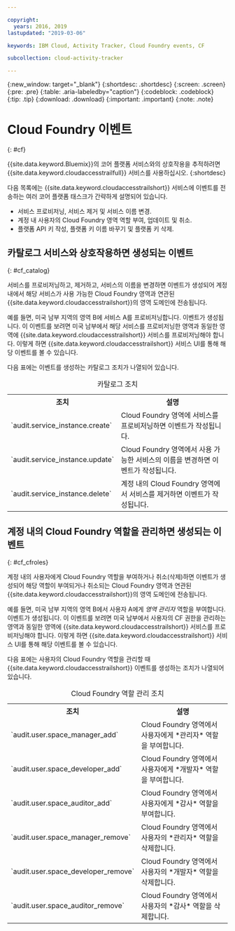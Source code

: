 ```yaml
---

copyright:
  years: 2016, 2019
lastupdated: "2019-03-06"

keywords: IBM Cloud, Activity Tracker, Cloud Foundry events, CF

subcollection: cloud-activity-tracker

---
```


{:new_window: target="_blank"}
{:shortdesc: .shortdesc}
{:screen: .screen}
{:pre: .pre}
{:table: .aria-labeledby="caption"}
{:codeblock: .codeblock}
{:tip: .tip}
{:download: .download}
{:important: .important}
{:note: .note}


# Cloud Foundry 이벤트
{: #cf}

{{site.data.keyword.Bluemix}}의 코어 플랫폼 서비스와의 상호작용을 추적하려면 {{site.data.keyword.cloudaccesstrailfull}} 서비스를 사용하십시오. 
{:shortdesc}


다음 목록에는 {{site.data.keyword.cloudaccesstrailshort}} 서비스에 이벤트를 전송하는 여러 코어 플랫폼 태스크가 간략하게 설명되어 있습니다. 

* 서비스 프로비저닝, 서비스 제거 및 서비스 이름 변경.
* 계정 내 사용자의 Cloud Foundry 영역 역할 부여, 업데이트 및 취소.
* 플랫폼 API 키 작성, 플랫폼 키 이름 바꾸기 및 플랫폼 키 삭제.


## 카탈로그 서비스와 상호작용하면 생성되는 이벤트
{: #cf_catalog}

서비스를 프로비저닝하고, 제거하고, 서비스의 이름을 변경하면 이벤트가 생성되어 계정 내에서 해당 서비스가 사용 가능한 Cloud Foundry 영역과 연관된 {{site.data.keyword.cloudaccesstrailshort}}의 영역 도메인에 전송됩니다. 

예를 들면, 미국 남부 지역의 영역 B에 서비스 A를 프로비저닝합니다. 이벤트가 생성됩니다. 이 이벤트를 보려면 미국 남부에서 해당 서비스를 프로비저닝한 영역과 동일한 영역에 {{site.data.keyword.cloudaccesstrailshort}} 서비스를 프로비저닝해야 합니다. 이렇게 하면 {{site.data.keyword.cloudaccesstrailshort}} 서비스 UI를 통해 해당 이벤트를 볼 수 있습니다.

다음 표에는 이벤트를 생성하는 카탈로그 조치가 나열되어 있습니다.

<table>
  <caption>카탈로그 조치</caption>
  <tr>
    <th>조치</th>
	  <th>설명</th>
  <tr>
  <tr>
    <td>`audit.service_instance.create`</td>
	<td>Cloud Foundry 영역에 서비스를 프로비저닝하면 이벤트가 작성됩니다.</td>
  </tr>
  <tr>
    <td>`audit.service_instance.update`</td>
	<td>Cloud Foundry 영역에서 사용 가능한 서비스의 이름을 변경하면 이벤트가 작성됩니다.</td>
  </tr>
  <tr>
    <td>`audit.service_instance.delete`</td>
	<td>계정 내의 Cloud Foundry 영역에서 서비스를 제거하면 이벤트가 작성됩니다.</td>
  </tr>
</table>


 	

## 계정 내의 Cloud Foundry 역할을 관리하면 생성되는 이벤트
{: #cf_cfroles} 

계정 내의 사용자에게 Cloud Foundry 역할을 부여하거나 취소(삭제)하면 이벤트가 생성되어 해당 역할이 부여되거나 취소되는 Cloud Foundry 영역과 연관된 {{site.data.keyword.cloudaccesstrailshort}}의 영역 도메인에 전송됩니다. 

예를 들면, 미국 남부 지역의 영역 B에서 사용자 A에게 *영역 관리자* 역할을 부여합니다. 이벤트가 생성됩니다. 이 이벤트를 보려면 미국 남부에서 사용자의 CF 권한을 관리하는 영역과 동일한 영역에 {{site.data.keyword.cloudaccesstrailshort}} 서비스를 프로비저닝해야 합니다. 이렇게 하면 {{site.data.keyword.cloudaccesstrailshort}} 서비스 UI를 통해 해당 이벤트를 볼 수 있습니다.


다음 표에는 사용자의 Cloud Foundry 역할을 관리할 때 {{site.data.keyword.cloudaccesstrailshort}} 이벤트를 생성하는 조치가 나열되어 있습니다.

<table>
  <caption>Cloud Foundry 역할 관리 조치</caption>
  <tr>
    <th>조치</th>
	<th>설명</th>
  <tr>
  <tr>
    <td>`audit.user.space_manager_add`</td>
	<td>Cloud Foundry 영역에서 사용자에게 *관리자* 역할을 부여합니다.</td>
  </tr>
  <tr>
    <td>`audit.user.space_developer_add`</td>
	<td>Cloud Foundry 영역에서 사용자에게 *개발자* 역할을 부여합니다.</td>
  </tr>
  <tr>
    <td>`audit.user.space_auditor_add`</td>
	<td>Cloud Foundry 영역에서 사용자에게 *감사* 역할을 부여합니다.</td>
  </tr>
  <tr>
    <td>`audit.user.space_manager_remove`</td>
	<td>Cloud Foundry 영역에서 사용자의 *관리자* 역할을 삭제합니다.</td>
  </tr>
  <tr>
    <td>`audit.user.space_developer_remove`</td>
	<td>Cloud Foundry 영역에서 사용자의 *개발자* 역할을 삭제합니다.</td>
  </tr>
  <tr>
    <td>`audit.user.space_auditor_remove`</td>
	<td>Cloud Foundry 영역에서 사용자의 *감사* 역할을 삭제합니다.</td>
  </tr>
</table>






	
 	
 	
